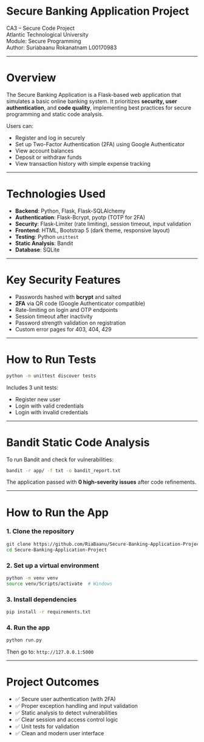 # Secure Banking Application Project

CA3 – Secure Code Project  
Atlantic Technological University  
Module: Secure Programming  
Author: Suriabaanu Rokanatnam L00170983

---

# Overview

The Secure Banking Application is a Flask-based web application that simulates a basic online banking system. It prioritizes **security, user authentication**, and **code quality**, implementing best practices for secure programming and static code analysis.

Users can:
- Register and log in securely
- Set up Two-Factor Authentication (2FA) using Google Authenticator
- View account balances
- Deposit or withdraw funds
- View transaction history with simple expense tracking

---

# Technologies Used

- **Backend**: Python, Flask, Flask-SQLAlchemy
- **Authentication**: Flask-Bcrypt, pyotp (TOTP for 2FA)
- **Security**: Flask-Limiter (rate limiting), session timeout, input validation
- **Frontend**: HTML, Bootstrap 5 (dark theme, responsive layout)
- **Testing**: Python `unittest`
- **Static Analysis**: Bandit
- **Database**: SQLite

---

# Key Security Features

- Passwords hashed with **bcrypt** and salted
- **2FA** via QR code (Google Authenticator compatible)
- Rate-limiting on login and OTP endpoints
- Session timeout after inactivity
- Password strength validation on registration
- Custom error pages for 403, 404, 429

---

# How to Run Tests

```bash
python -m unittest discover tests
```

Includes 3 unit tests:
- Register new user
- Login with valid credentials
- Login with invalid credentials

---

# Bandit Static Code Analysis

To run Bandit and check for vulnerabilities:

```bash
bandit -r app/ -f txt -o bandit_report.txt
```

The application passed with **0 high-severity issues** after code refinements.

---

# How to Run the App

### 1. Clone the repository
```bash
git clone https://github.com/RiaBaanu/Secure-Banking-Application-Project.git
cd Secure-Banking-Application-Project
```

### 2. Set up a virtual environment
```bash
python -m venv venv
source venv/Scripts/activate  # Windows
```

### 3. Install dependencies
```bash
pip install -r requirements.txt
```

### 4. Run the app
```bash
python run.py
```

Then go to: `http://127.0.0.1:5000`

---

# Project Outcomes

- ✅ Secure user authentication (with 2FA)
- ✅ Proper exception handling and input validation
- ✅ Static analysis to detect vulnerabilities
- ✅ Clear session and access control logic
- ✅ Unit tests for validation
- ✅ Clean and modern user interface


